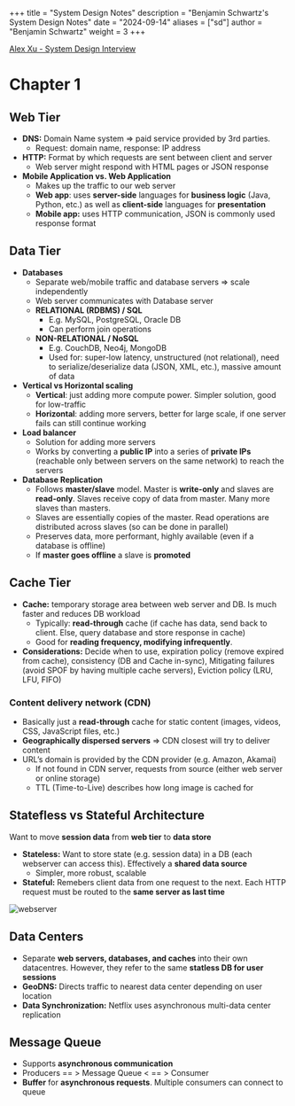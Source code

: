+++
title = "System Design Notes"
description = "Benjamin Schwartz's System Design Notes"
date = "2024-09-14"
aliases = ["sd"]
author = "Benjamin Schwartz"
weight = 3
+++

[Alex Xu - System Design Interview](https://www.amazon.com.au/System-Design-Interview-insiders-Second/dp/B08CMF2CQF)

# Chapter 1

## Web Tier

- **DNS:** Domain Name system ⇒ paid service provided by 3rd parties.
    - Request: domain name, response: IP address
- **HTTP:** Format by which requests are sent between client and server
    - Web server might respond with HTML pages or JSON response
- **Mobile Application vs. Web Application**
    - Makes up the traffic to our web server
    - **Web app**: uses **server-side** languages for **business logic** (Java, Python, etc.) as well as **client-side** languages for **presentation**
    - **Mobile app:** uses HTTP communication, JSON is commonly used response format

## Data Tier

- **Databases**
    - Separate web/mobile traffic and database servers ⇒ scale independently
    - Web server communicates with Database server
    - **RELATIONAL (RDBMS) / SQL**
        - E.g. MySQL, PostgreSQL, Oracle DB
        - Can perform join operations
    - **NON-RELATIONAL / NoSQL**
        - E.g. CouchDB, Neo4j, MongoDB
        - Used for: super-low latency, unstructured (not relational), need to serialize/deserialize data (JSON, XML, etc.), massive amount of data
- **Vertical vs Horizontal scaling**
    - **Vertical**: just adding more compute power. Simpler solution, good for low-traffic
    - **Horizontal**: adding more servers, better for large scale, if one server fails can still continue working
- **Load balancer**
    - Solution for adding more servers
    - Works by converting a **public IP** into a series of **private IPs** (reachable only between servers on the same network) to reach the servers
- **Database Replication**
    - Follows **master/slave** model. Master is **write-only** and slaves are **read-only**. Slaves receive copy of data from master. Many more slaves than masters.
    - Slaves are essentially copies of the master. Read operations are distributed across slaves (so can be done in parallel)
    - Preserves data, more performant, highly available (even if a database is offline)
    - If **master goes offline** a slave is **promoted**

## Cache Tier

- **Cache:** temporary storage area between web server and DB. Is much faster and reduces DB workload
    - Typically: **read-through** cache (if cache has data, send back to client. Else, query database and store response in cache)
    - Good for **reading frequency, modifying infrequently**.
- **Considerations:** Decide when to use, expiration policy (remove expired from cache), consistency (DB and Cache in-sync), Mitigating failures (avoid SPOF by having multiple cache servers), Eviction policy (LRU, LFU, FIFO)

### Content delivery network (CDN)

- Basically just a **read-through** cache for static content (images, videos, CSS, JavaScript files, etc.)
- **Geographically dispersed servers** ⇒ CDN closest will try to deliver content
- URL’s domain is provided by the CDN provider (e.g. Amazon, Akamai)
    - If not found in CDN server, requests from source (either web server or online storage)
    - TTL (Time-to-Live) describes how long image is cached for

## Statefless vs Stateful Architecture

Want to move **session data** from **web tier** to **data store**

- **Stateless:** Want to store state (e.g. session data) in a DB (each webserver can access this). Effectively a **shared data source**
    - Simpler, more robust, scalable
- **Stateful:** Remebers client data from one request to the next. Each HTTP request must be routed to the **same server as last time**

![webserver](/images/webserver.png)

## Data Centers

- Separate **web servers, databases, and caches** into their own datacentres. However, they refer to the same **statless DB for user sessions**
- **GeoDNS:** Directs traffic to nearest data center depending on user location
- **Data Synchronization:** Netflix uses asynchronous multi-data center replication

## Message Queue

- Supports **asynchronous communication**
- Producers == > Message Queue < == > Consumer
- **Buffer** for **asynchronous requests**. Multiple consumers can connect to queue

